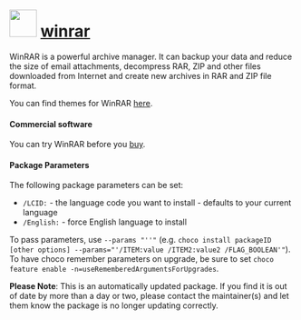 # <img src="https://cdn.jsdelivr.net/gh/mkevenaar/chocolatey-packages@51247a81a30c4c8d14434fcbc61c7a0b750c0945/icons/winrar.png" width="48" height="48"/> [winrar](https://chocolatey.org/packages/winrar)


WinRAR is a powerful archive manager. It can backup your data and reduce the size of email attachments, decompress RAR, ZIP and other files downloaded from Internet and create new archives in RAR and ZIP file format.

You can find themes for WinRAR [here](http://www.rarlab.com/themes.htm).

#### Commercial software

You can try WinRAR before you [buy](https://shop.win-rar.com/16/purl-shop-1984-1-n).

#### Package Parameters
The following package parameters can be set:

* `/LCID:` - the language code you want to install - defaults to your current language
* `/English:` - force English language to install

To pass parameters, use `--params "''"` (e.g. `choco install packageID [other options] --params="'/ITEM:value /ITEM2:value2 /FLAG_BOOLEAN'"`).
To have choco remember parameters on upgrade, be sure to set `choco feature enable -n=useRememberedArgumentsForUpgrades`.

**Please Note**: This is an automatically updated package. If you find it is
out of date by more than a day or two, please contact the maintainer(s) and
let them know the package is no longer updating correctly.
